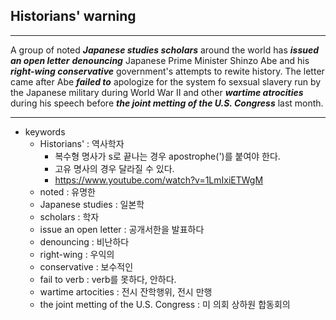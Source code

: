 ## Historians' warning

---

A group of noted **_Japanese studies scholars_** around the world has **_issued an open letter_** **_denouncing_** Japanese Prime Minister Shinzo Abe and his **_right-wing conservative_** government's attempts to rewite history.
The letter came after Abe **_failed to_** apologize for the system fo sexsual slavery run by the Japanese military during World War II and other **_wartime atrocities_** during his speech before **_the joint metting of the U.S. Congress_** last month.

---

- keywords
  - Historians' : 역사학자
    - 복수형 명사가 s로 끝나는 경우 apostrophe(')를 붙여야 한다.
    - 고유 명사의 경우 달라질 수 있다.
    - https://www.youtube.com/watch?v=1LmIxiETWgM
  - noted : 유명한
  - Japanese studies : 일본학
  - scholars : 학자
  - issue an open letter : 공개서한을 발표하다
  - denouncing : 비난하다
  - right-wing : 우익의
  - conservative : 보수적인
  - fail to verb : verb를 못하다, 안하다.
  - wartime artocities : 전시 잔학행위, 전시 만행
  - the joint metting of the U.S. Congress : 미 의회 상하원 합동회의
